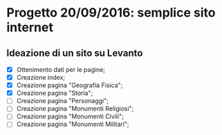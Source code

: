 # Progetto 20/09/2016: semplice sito internet

## Ideazione di un sito su Levanto

- [x] Ottenimento dati per le pagine;
- [x] Creazione index;
- [x] Creazione pagina "Geografia Fisica";
- [x] Creazione pagina "Storia";
- [ ] Creazione pagina "Personaggi";
- [ ] Creazione pagina "Monumenti Religiosi";
- [ ] Creazione pagina "Monumenti Civili";
- [ ] Creazione pagina "Monumenti Militari";
